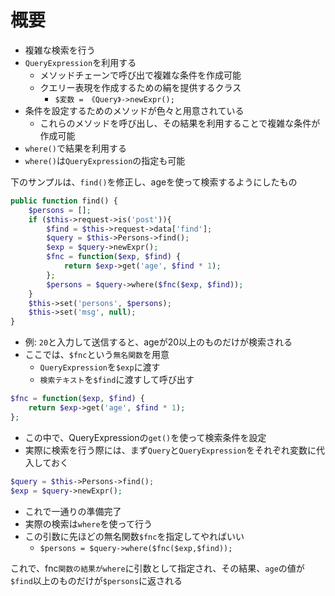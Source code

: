 # 概要

* 複雑な検索を行う
* `QueryExpression`を利用する
    * メソッドチェーンで呼び出で複雑な条件を作成可能
    * クエリー表現を作成するための絹を提供するクラス
        * `$変数 = 《Query》->newExpr();`
* 条件を設定するためのメソッドが色々と用意されている
    * これらのメソッドを呼び出し、その結果を利用することで複雑な条件が作成可能
* `where()`で結果を利用する
* `where()`は`QueryExpression`の指定も可能

下のサンプルは、`find()`を修正し、ageを使って検索するようにしたもの

```php
public function find() {
    $persons = [];
    if ($this->request->is('post')){
        $find = $this->request->data['find'];
        $query = $this->Persons->find();
        $exp = $query->newExpr();
        $fnc = function($exp, $find) {
            return $exp->get('age', $find * 1);
        };
        $persons = $query->where($fnc($exp, $find));
    }
    $this->set('persons', $persons);
    $this->set('msg', null);
}
```

* 例: `20`と入力して送信すると、ageが20以上のものだけが検索される
* ここでは、`$fnc`という`無名関数`を用意
    * `QueryExpression`を`$exp`に渡す
    * `検索テキスト`を`$find`に渡すして呼び出す
    
```php
$fnc = function($exp, $find) {
    return $exp->get('age', $find * 1);
};
```

* この中で、QueryExpressionの`get()`を使って検索条件を設定
* 実際に検索を行う際には、まず`Query`と`QueryExpression`をそれぞれ変数に代入しておく

```php
$query = $this->Persons->find();
$exp = $query->newExpr();
```

* これで一通りの準備完了
* 実際の検索は`where`を使って行う
* この引数に先ほどの無名関数`$fnc`を指定してやればいい
    * `$persons = $query->where($fnc($exp,$find));`

これで、fnc`関数の結果がwhere`に引数として指定され、その結果、`age`の値が`$find`以上のものだけが`$persons`に返される
